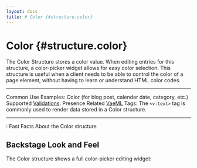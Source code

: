```yaml
---
layout: docs
title: # Color {#structure.color}
---
```


# Color {#structure.color}

The Color Structure stores a color value. When editing entries for this
structure, a color-picker widget allows for easy color selection. This
structure is useful when a client needs to be able to control the color
of a page element, without having to learn or understand HTML color
codes.

  ---------------------------------------- ---------------------------------------------------------------------------------
  Common Use Examples:                     Color (for blog post, calendar date, category, etc.)
  Supported [Validations](#validations):   Presence
  Related [VaeML](#vaeml) Tags:            The `<v:text>` tag is commonly used to render data stored in a Color structure.
  ---------------------------------------- ---------------------------------------------------------------------------------

  : Fast Facts About the Color structure

## Backstage Look and Feel

The Color structure shows a full color-picker editing widget:
